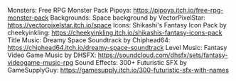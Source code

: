 Monsters: Free RPG Monster Pack Pipoya: https://pipoya.itch.io/free-rpg-monster-pack
Backgrounds: Space background by VectorPixelStar: https://vectorpixelstar.itch.io/space
Icons: Shikashi's Fantasy Icon Pack by cheekyinkling: https://cheekyinkling.itch.io/shikashis-fantasy-icons-pack
Title Music: Dreamy Space Soundtrack by Chiphead64: https://chiphead64.itch.io/dreamy-space-soundtrack
Level Music: Fantasy Video Game Music by DHSFX: https://soundcloud.com/dhsfx/sets/fantasy-videogame-music-rpg
Sound Effects: 300+ Futuristic SFX by GameSupplyGuy: https://gamesupply.itch.io/300-futuristic-sfx-with-names